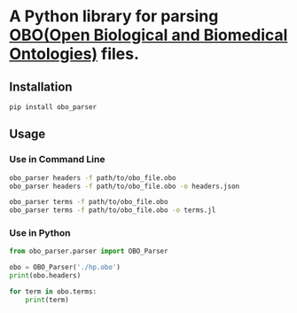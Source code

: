 # A Python library for parsing [OBO(Open Biological and Biomedical Ontologies)](https://obofoundry.org/) files.

## Installation

```
pip install obo_parser
```

## Usage

### Use in Command Line

```bash
obo_parser headers -f path/to/obo_file.obo
obo_parser headers -f path/to/obo_file.obo -o headers.json

obo_parser terms -f path/to/obo_file.obo
obo_parser terms -f path/to/obo_file.obo -o terms.jl
```

### Use in Python

```python
from obo_parser.parser import OBO_Parser

obo = OBO_Parser('./hp.obo')
print(obo.headers)

for term in obo.terms:
    print(term)
```
